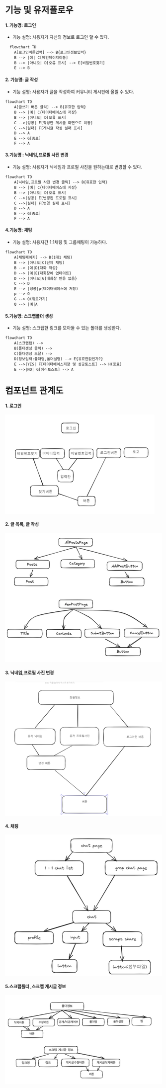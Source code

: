# 기능 및 유저플로우

#### 1. 기능명: 로그인

- 기능 설명: 사용자가 자신의 정보로 로그인 할 수 있다.

```mermaid
  flowchart TD
    A[로그인버튼입력] --> B{로그인정보입력}
    B --> |예| C[메인페이지이동]
    B --> |아니오| D[오류 표시] --> E[비밀번호찾기]
    E --> B
```

#### 2. 기능명: 글 작성

- 기능 설명: 사용자가 글을 작성하여 커뮤니티 게시판에 올릴 수 있다.

```mermaid
flowchart TD
    A[글쓰기 버튼 클릭] --> B{유효한 입력}
    B --> |예| C{데이터베이스에 저장}
    B --> |아니오| D[오류 표시]
    C -->|성공| E[작성한 게시글 화면으로 이동]
    C -->|실패| F[게시글 작성 실패 표시]
    D --> A
    E --> G[종료]
    F --> A
```

#### 3.기능명 : 닉네임,프로필 사진 변경

- 기능 설명: 사용자가 닉네임과 프로필 사진을 원하는대로 변경할 수 있다.

```mermaid
flowchart TD
    A[닉네임,프로필 사진 변경 클릭] --> B{유효한 입력}
    B --> |예| C{데이터베이스에 저장}
    B --> |아니오| D[오류 표시]
    C -->|성공| E[변경된 프로필 표시]
    C -->|실패| F[변경 실패 표시]
    D --> A
    E --> G[종료]
    F --> A

```

#### 4.기능명: 채팅

- 기능 설명: 사용자간 1:1채팅 및 그룹채팅이 가능하다.

```mermaid
flowchart TD
    A[채팅페이지] --> B(1대1 채팅)
    B --> |아니오|C(단체 채팅)
    B --> |예|D{대화 작성}
    D --> |예|E{대화창에 업데이트}
    D --> |아니오|G{대화창 반응 없음}
    C --> D
    E --> |성공|p(데이터베이스에 저장)
    p --> Q
    G --> Q(뒤로가기)
    Q --> |예|A
```

#### 5.기능명: 스크랩폴더 생성

- 기능 설명: 스크랩한 링크를 모아둘 수 있는 폴더를 생성한다.

```mermaid
flowchart TD
    A(스크랩탭) -->
    B(폴더생성 클릭) -->
    C(폴더생성 모달) -->
    D(정보입력:폴더명,폴더설명) --> E{유효한값인가?}
    E -->|YES| F[데이터베이스저장 및 성공토스트] --> H(종료)
    E -->|NO| G[에러토스트] --> A
```

# 컴포넌트 관계도

#### 1. 로그인

<img src='../image/로그인.png'>

#### 2. 글 목록, 글 작성

<img src='../image/글작성.png'>

#### 3. 닉네임,프로필 사진 변경

<img src='../image/닉네임_이미지변경.png'>

#### 4. 채팅

<img src='../image/채팅.png'>

#### 5.스크랩폴더 ,스크랩 게시글 정보

<img src='../image/스크랩.png'>
